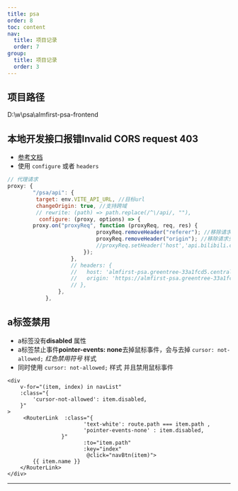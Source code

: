 ```yaml
---
title: psa
order: 8
toc: content
nav:
  title: 项目记录
  order: 7
group: 
  title: 项目记录
  order: 3
---
```



## 项目路径
D:\w\psa\almfirst-psa-frontend

## 本地开发接口报错Invalid CORS request 403

-   [参考文档][Invalid CORS request 403]
-   使用 `configure` 或者 `headers`

```js
// 代理请求
proxy: {
        "/psa/api": {
         target: env.VITE_API_URL, //目标url
         changeOrigin: true, //支持跨域
         // rewrite: (path) => path.replace(/^\/api/, ""),
          configure: (proxy, options) => {
        proxy.on("proxyReq", function (proxyReq, req, res) {
                            proxyReq.removeHeader("referer"); //移除请求头---最主要是设置这个
                            proxyReq.removeHeader("origin"); //移除请求头---最主要是设置这个
                            //proxyReq.setHeader('host','api.bilibili.com/') //添加请求头
                        });
                    },
                    // headers: {
                    //   host: 'almfirst-psa.greentree-33a1fcd5.centralus.azurecontainerapps.io/', // 和转发url一样 host不带协议头 origin带上
                    //   origin: 'https://almfirst-psa.greentree-33a1fcd5.centralus.azurecontainerapps.io/'
                    // },
                },
            },

```

## a标签禁用

-   a标签没有**disabled** 属性
-   a标签禁止事件**pointer-events: none**去掉鼠标事件，会与去掉 `cursor: not-allowed;` _红色禁用符号_ 样式
-   同时使用 `cursor: not-allowed;` 样式 并且禁用鼠标事件

```vue
<div
    v-for="(item, index) in navList"
    :class="{
        'cursor-not-allowed': item.disabled,
    }"
>
     <RouterLink  :class="{ 
                        'text-white': route.path === item.path , 
                        'pointer-events-none' : item.disabled,
                 }" 
                        :to="item.path" 
                        :key="index"
                         @click="navBtn(item)">
        {{ item.name }}
    </RouterLink>
</div>
```

---

[Invalid CORS request 403]: https://blog.csdn.net/qq_34718221/article/details/135910807
